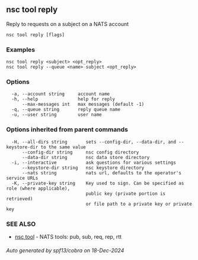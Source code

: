 ## nsc tool reply

Reply to requests on a subject on a NATS account

```
nsc tool reply [flags]
```

### Examples

```
nsc tool reply <subject> <opt_reply>
nsc tool reply --queue <name> subject <opt_reply>
```

### Options

```
  -a, --account string     account name
  -h, --help               help for reply
      --max-messages int   max messages (default -1)
  -q, --queue string       reply queue name
  -u, --user string        user name
```

### Options inherited from parent commands

```
  -H, --all-dirs string       sets --config-dir, --data-dir, and --keystore-dir to the same value
      --config-dir string     nsc config directory
      --data-dir string       nsc data store directory
  -i, --interactive           ask questions for various settings
      --keystore-dir string   nsc keystore directory
      --nats string           nats url, defaults to the operator's service URLs
  -K, --private-key string    Key used to sign. Can be specified as role (where applicable),
                              public key (private portion is retrieved)
                              or file path to a private key or private key 
```

### SEE ALSO

* [nsc tool](nsc_tool.md)	 - NATS tools: pub, sub, req, rep, rtt

###### Auto generated by spf13/cobra on 18-Dec-2024
